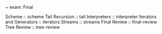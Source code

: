 ~ exam: Final

<topic>Scheme :: scheme</topic>
<topic>Tail Recursion :: tail</topic>
<topic>Interpreters :: interpreter</topic>
<topic>Iterators and Generators :: iterators</topic>
<topic>Streams :: streams</topic>
<topic>Final Review :: final-review</topic>
<topic>Tree Review :: tree-review</topic>
